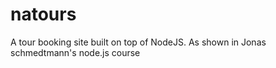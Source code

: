 # natours
A tour booking site built on top of NodeJS. As shown in Jonas schmedtmann's node.js course
